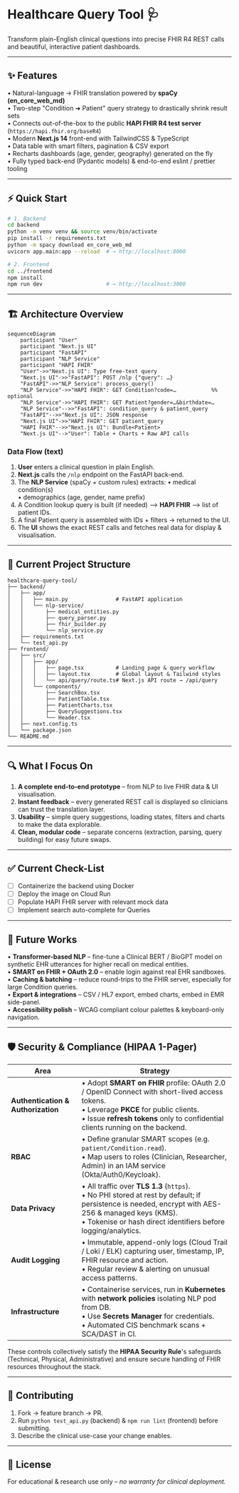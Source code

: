 # Healthcare Query Tool 🩺

Transform plain-English clinical questions into precise FHIR R4 REST calls and beautiful, interactive patient dashboards.

---

## ✨ Features

• Natural-language → FHIR translation powered by **spaCy (en_core_web_md)**  
• Two-step "Condition ➜ Patient" query strategy to drastically shrink result sets  
• Connects out-of-the-box to the public **HAPI FHIR R4 test server** (`https://hapi.fhir.org/baseR4`)  
• Modern **Next.js 14** front-end with TailwindCSS & TypeScript  
• Data table with smart filters, pagination & CSV export  
• Recharts dashboards (age, gender, geography) generated on the fly  
• Fully typed back-end (Pydantic models) & end-to-end eslint / prettier tooling

---

## ⚡ Quick Start

```bash
# 1. Backend
cd backend
python -m venv venv && source venv/bin/activate
pip install -r requirements.txt
python -m spacy download en_core_web_md
uvicorn app.main:app --reload  # → http://localhost:8000

# 2. Frontend
cd ../frontend
npm install
npm run dev                    # → http://localhost:3000
```

---

## 🏗️ Architecture Overview

```mermaid
sequenceDiagram
    participant "User"
    participant "Next.js UI"
    participant "FastAPI"
    participant "NLP Service"
    participant "HAPI FHIR"
    "User"->>"Next.js UI": Type free-text query
    "Next.js UI"->>"FastAPI": POST /nlp {"query": …}
    "FastAPI"->>"NLP Service": process_query()
    "NLP Service"->>"HAPI FHIR": GET Condition?code=…           %% optional
    "NLP Service"->>"HAPI FHIR": GET Patient?gender=…&birthdate=…
    "NLP Service"-->>"FastAPI": condition_query & patient_query
    "FastAPI"-->>"Next.js UI": JSON response
    "Next.js UI"->>"HAPI FHIR": GET patient_query
    "HAPI FHIR"-->>"Next.js UI": Bundle<Patient>
    "Next.js UI"-->"User": Table + Charts + Raw API calls
```

### Data Flow (text)
1. **User** enters a clinical question in plain English.
2. **Next.js** calls the `/nlp` endpoint on the FastAPI back-end.
3. The **NLP Service** (spaCy + custom rules) extracts:
   • medical condition(s)  
   • demographics (age, gender, name prefix)  
4. A Condition lookup query is built (if needed) ⟶ **HAPI FHIR** ⟶ list of patient IDs.
5. A final Patient query is assembled with IDs + filters → returned to the UI.
6. The **UI** shows the exact REST calls and fetches real data for display & visualisation.

---

## 📂 Current Project Structure

```
healthcare-query-tool/
├── backend/
│   ├── app/
│   │   ├── main.py               # FastAPI application
│   │   └── nlp-service/
│   │       ├── medical_entities.py
│   │       ├── query_parser.py
│   │       ├── fhir_builder.py
│   │       └── nlp_service.py
│   ├── requirements.txt
│   └── test_api.py
├── frontend/
│   ├── src/
│   │   ├── app/
│   │   │   ├── page.tsx          # Landing page & query workflow
│   │   │   ├── layout.tsx        # Global layout & Tailwind styles
│   │   │   └── api/query/route.ts# Next.js API route → /api/query
│   │   └── components/
│   │       ├── SearchBox.tsx
│   │       ├── PatientTable.tsx
│   │       ├── PatientCharts.tsx
│   │       ├── QuerySuggestions.tsx
│   │       └── Header.tsx
│   ├── next.config.ts
│   └── package.json
└── README.md
```

---

## 🔍 What I Focus On

1. **A complete end-to-end prototype** – from NLP to live FHIR data & UI visualisation.
2. **Instant feedback** – every generated REST call is displayed so clinicians can trust the translation layer.
3. **Usability** – simple query suggestions, loading states, filters and charts to make the data explorable.
4. **Clean, modular code** – separate concerns (extraction, parsing, query building) for easy future swaps.

---

## ✅ Current Check-List

* [ ] Containerize the backend using Docker
* [ ] Deploy the image on Cloud Run
* [ ] Populate HAPI FHIR server with relevant mock data
* [ ] Implement search auto-complete for Queries

---

## 🚀 Future Works

• **Transformer-based NLP** – fine-tune a Clinical BERT / BioGPT model on synthetic EHR utterances for higher recall on medical entities.  
• **SMART on FHIR + OAuth 2.0** – enable login against real EHR sandboxes.  
• **Caching & batching** – reduce round-trips to the FHIR server, especially for large Condition queries.  
• **Export & integrations** – CSV / HL7 export, embed charts, embed in EMR side-panel.  
• **Accessibility polish** – WCAG compliant colour palettes & keyboard-only navigation.

---

## 🛡️ Security & Compliance (HIPAA 1-Pager)

| Area | Strategy |
|------|----------|
| **Authentication & Authorization** | • Adopt **SMART on FHIR** profile: OAuth 2.0 / OpenID Connect with short-lived access tokens.<br/>• Leverage **PKCE** for public clients.<br/>• Issue **refresh tokens** only to confidential clients running on the backend. |
| **RBAC** | • Define granular SMART scopes (e.g. `patient/Condition.read`).<br/>• Map users to roles (Clinician, Researcher, Admin) in an IAM service (Okta/Auth0/Keycloak). |
| **Data Privacy** | • All traffic over **TLS 1.3** (`https`).<br/>• No PHI stored at rest by default; if persistence is needed, encrypt with AES-256 & managed keys (KMS).<br/>• Tokenise or hash direct identifiers before logging/analytics. |
| **Audit Logging** | • Immutable, append-only logs (Cloud Trail / Loki / ELK) capturing user, timestamp, IP, FHIR resource and action.<br/>• Regular review & alerting on unusual access patterns. |
| **Infrastructure** | • Containerise services, run in **Kubernetes** with **network policies** isolating NLP pod from DB.<br/>• Use **Secrets Manager** for credentials.<br/>• Automated CIS benchmark scans + SCA/DAST in CI. |

These controls collectively satisfy the **HIPAA Security Rule**'s safeguards (Technical, Physical, Administrative) and ensure secure handling of FHIR resources throughout the stack.

---

## 🤝 Contributing

1. Fork → feature branch → PR.  
2. Run `python test_api.py` (backend) & `npm run lint` (frontend) before submitting.  
3. Describe the clinical use-case your change enables.

---

## 📜 License

For educational & research use only – *no warranty for clinical deployment.* 
